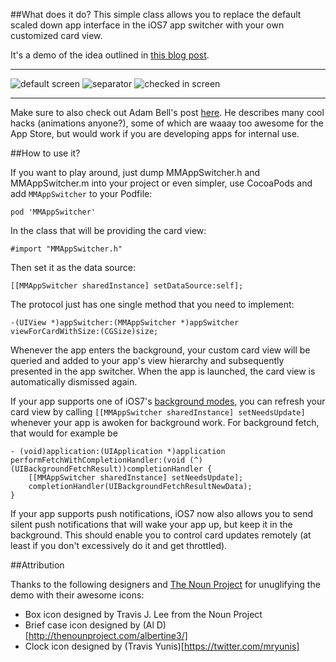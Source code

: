 ##What does it do?
This simple class allows you to replace the default scaled down app interface 
in the iOS7 app switcher with your own customized card view.

It's a demo of the idea outlined in [this blog post][1].


----

![default screen][] ![separator][]  ![checked in screen][]

----

Make sure to also check out Adam Bell's post [here][4].
He describes many cool hacks (animations anyone?), some of which are waaay too awesome for
the App Store, but would work if you are developing apps for internal use.


##How to use it?

If you want to play around, just dump MMAppSwitcher.h and MMAppSwitcher.m
into your project or even simpler, use CocoaPods and add `MMAppSwitcher`
to your Podfile:
	
	pod 'MMAppSwitcher'

In the class that will be providing the card view:

    #import "MMAppSwitcher.h"

Then set it as the data source:

    [[MMAppSwitcher sharedInstance] setDataSource:self];


The protocol just has one single method that you need to implement:

    -(UIView *)appSwitcher:(MMAppSwitcher *)appSwitcher viewForCardWithSize:(CGSize)size;


Whenever the app enters the background, your custom card view will be queried
and added to your app's view hierarchy and subsequently presented in the app
switcher. When the app is launched, the card view is automatically dismissed
again.

If your app supports one of iOS7's [background modes][3], you can refresh your
card view by calling `[[MMAppSwitcher sharedInstance] setNeedsUpdate]` whenever
your app is awoken for background work. For background fetch, that would for
example be 

	- (void)application:(UIApplication *)application performFetchWithCompletionHandler:(void (^)(UIBackgroundFetchResult))completionHandler {
	    [[MMAppSwitcher sharedInstance] setNeedsUpdate];
	    completionHandler(UIBackgroundFetchResultNewData);
	}

If your app supports push notifications, iOS7 now also allows you to send
silent push notifications that will wake your app up, but keep it in the
background. This should enable you to control card updates remotely
(at least if you don't excessively do it and get throttled).


##Attribution

Thanks to the following designers and [The Noun Project][2] for
unuglifying the demo with their awesome icons:
- Box icon designed by Travis J. Lee from the Noun Project
- Brief case icon designed by (Al D)[http://thenounproject.com/albertine3/]
- Clock icon designed by (Travis Yunis)[https://twitter.com/mryunis]



[1]: http://vpdn.github.io/articles/iOS7-card-view
[2]: http://thenounproject.com
[3]: https://developer.apple.com/library/ios/documentation/iPhone/Conceptual/iPhoneOSProgrammingGuide/ManagingYourApplicationsFlow/ManagingYourApplicationsFlow.html#//apple_ref/doc/uid/TP40007072-CH4-SW21
[4]: http://blog.adambell.ca/post/73339778302/dynamic-ios-multitasking

[separator]: http://vpdn.github.io/images/2014-01-16_TimeBox/separator.png
[default screen]: http://vpdn.github.io/images/2014-01-16_TimeBox/timbox_main_screen.png
[checked in screen]: http://vpdn.github.io/images/2014-01-16_TimeBox/timbox_card_checked_in.png